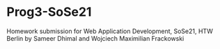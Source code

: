 # Prog3-SoSe21
Homework submission for Web Application Development, SoSe21, HTW Berlin
by Sameer Dhimal and Wojciech Maximilian Frackowski
